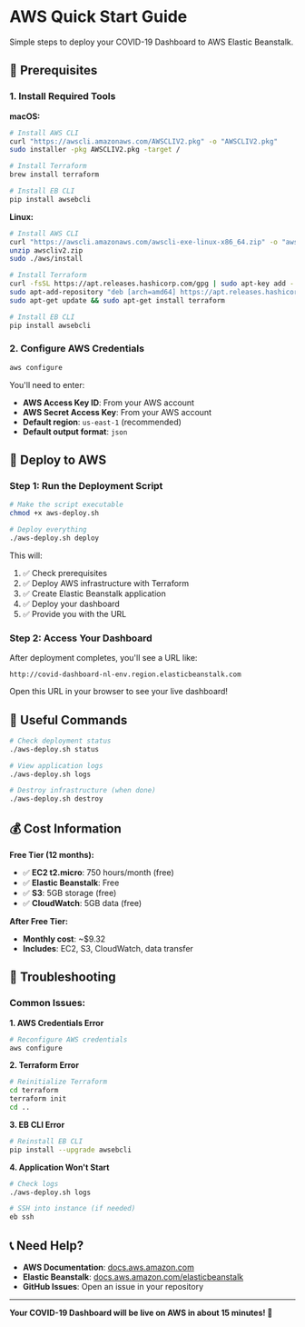 # AWS Quick Start Guide

Simple steps to deploy your COVID-19 Dashboard to AWS Elastic Beanstalk.

## 🚀 Prerequisites

### 1. Install Required Tools

**macOS:**

```bash
# Install AWS CLI
curl "https://awscli.amazonaws.com/AWSCLIV2.pkg" -o "AWSCLIV2.pkg"
sudo installer -pkg AWSCLIV2.pkg -target /

# Install Terraform
brew install terraform

# Install EB CLI
pip install awsebcli
```

**Linux:**

```bash
# Install AWS CLI
curl "https://awscli.amazonaws.com/awscli-exe-linux-x86_64.zip" -o "awscliv2.zip"
unzip awscliv2.zip
sudo ./aws/install

# Install Terraform
curl -fsSL https://apt.releases.hashicorp.com/gpg | sudo apt-key add -
sudo apt-add-repository "deb [arch=amd64] https://apt.releases.hashicorp.com $(lsb_release -cs) main"
sudo apt-get update && sudo apt-get install terraform

# Install EB CLI
pip install awsebcli
```

### 2. Configure AWS Credentials

```bash
aws configure
```

You'll need to enter:

- **AWS Access Key ID**: From your AWS account
- **AWS Secret Access Key**: From your AWS account
- **Default region**: `us-east-1` (recommended)
- **Default output format**: `json`

## 🎯 Deploy to AWS

### Step 1: Run the Deployment Script

```bash
# Make the script executable
chmod +x aws-deploy.sh

# Deploy everything
./aws-deploy.sh deploy
```

This will:

1. ✅ Check prerequisites
2. ✅ Deploy AWS infrastructure with Terraform
3. ✅ Create Elastic Beanstalk application
4. ✅ Deploy your dashboard
5. ✅ Provide you with the URL

### Step 2: Access Your Dashboard

After deployment completes, you'll see a URL like:

```
http://covid-dashboard-nl-env.region.elasticbeanstalk.com
```

Open this URL in your browser to see your live dashboard!

## 🔧 Useful Commands

```bash
# Check deployment status
./aws-deploy.sh status

# View application logs
./aws-deploy.sh logs

# Destroy infrastructure (when done)
./aws-deploy.sh destroy
```

## 💰 Cost Information

**Free Tier (12 months):**

- ✅ **EC2 t2.micro**: 750 hours/month (free)
- ✅ **Elastic Beanstalk**: Free
- ✅ **S3**: 5GB storage (free)
- ✅ **CloudWatch**: 5GB data (free)

**After Free Tier:**

- **Monthly cost**: ~$9.32
- **Includes**: EC2, S3, CloudWatch, data transfer

## 🐛 Troubleshooting

### Common Issues:

**1. AWS Credentials Error**

```bash
# Reconfigure AWS credentials
aws configure
```

**2. Terraform Error**

```bash
# Reinitialize Terraform
cd terraform
terraform init
cd ..
```

**3. EB CLI Error**

```bash
# Reinstall EB CLI
pip install --upgrade awsebcli
```

**4. Application Won't Start**

```bash
# Check logs
./aws-deploy.sh logs

# SSH into instance (if needed)
eb ssh
```

## 📞 Need Help?

- **AWS Documentation**: [docs.aws.amazon.com](https://docs.aws.amazon.com)
- **Elastic Beanstalk**: [docs.aws.amazon.com/elasticbeanstalk](https://docs.aws.amazon.com/elasticbeanstalk)
- **GitHub Issues**: Open an issue in your repository

---

**Your COVID-19 Dashboard will be live on AWS in about 15 minutes! 🎉**
